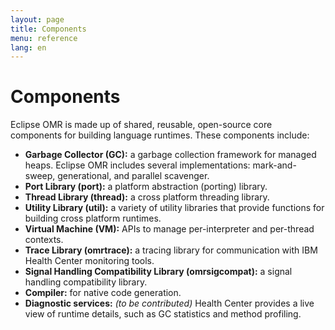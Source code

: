 ```yaml
---
layout: page
title: Components
menu: reference
lang: en
---
```


[//]: # "*********************************************************************"
[//]: # "*"
[//]: # "*  Copyright IBM Corp. 2016  All Rights Reserved."
[//]: # "*"
[//]: # "*  This program and the accompanying materials are made available"
[//]: # "*  under the terms of the Eclipse Public License v1.0 and"
[//]: # "*  Apache License v2.0 which accompanies this distribution."
[//]: # "*"
[//]: # "*      The Eclipse Public License is available at"
[//]: # "*      http://www.eclipse.org/legal/epl-v10.html"
[//]: # "*"
[//]: # "*      The Apache License v2.0 is available at"
[//]: # "*      http://www.opensource.org/licenses/apache2.0.php"
[//]: # "*"
[//]: # "*  Contributors:"
[//]: # "*    <First author> - initial implementation and documentation"
[//]: # "*********************************************************************"

# Components

Eclipse OMR is made up of shared, reusable, open-source core components for building language runtimes. These components include:

- **Garbage Collector (GC):** a garbage collection framework for managed heaps. Eclipse OMR includes several implementations: mark-and-sweep, generational, and parallel scavenger.
- **Port Library (port):** a platform abstraction (porting) library.
- **Thread Library (thread):** a cross platform threading library.
- **Utility Library (util):** a variety of utility libraries that provide functions for building cross platform runtimes.
- **Virtual Machine (VM):** APIs to manage per-interpreter and per-thread contexts.
- **Trace Library (omrtrace):** a tracing library for communication with IBM Health Center monitoring tools.
- **Signal Handling Compatibility Library (omrsigcompat):** a signal handling compatibility library.
- **Compiler:** for native code generation.
- **Diagnostic services:** _(to be contributed)_ Health Center provides a live view of runtime details, such as GC statistics and method profiling.
